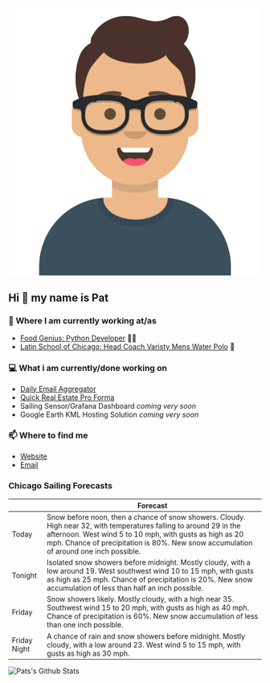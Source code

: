 [![Social banner for p-j-falconer](https://raw.githubusercontent.com/P-J-FALCONER/P-J-FALCONER/master/assets/avataaars.svg)](https://patfalconer.com/)
## Hi :wave: my name is Pat

### 💼 Where I am currently working at/as
- [Food Genius: Python Developer](https://getfoodgenius.com/) 🍔🐍
- [Latin School of Chicago: Head Coach Varisty Mens Water Polo](https://www.latinschool.org/) 🤽


### 💻 What i am currently/done working on
 - [Daily Email Aggregator](https://github.com/P-J-FALCONER/dott_daily_mail)
 - [Quick Real Estate Pro Forma](https://github.com/P-J-FALCONER/henry)
 - Sailing Sensor/Grafana Dashboard *coming very soon*
 - Google Earth KML Hosting Solution *coming very soon*

### 📫 Where to find me
 - [Website](https://patfalconer.com/)
 - [Email](mailto:patrick.j.falconer@gmail.com)


### Chicago Sailing Forecasts
|   | Forecast  |
|---|---|
| Today | Snow before noon, then a chance of snow showers. Cloudy. High near 32, with temperatures falling to around 29 in the afternoon. West wind 5 to 10 mph, with gusts as high as 20 mph. Chance of precipitation is 80%. New snow accumulation of around one inch possible. |
| Tonight | Isolated snow showers before midnight. Mostly cloudy, with a low around 19. West southwest wind 10 to 15 mph, with gusts as high as 25 mph. Chance of precipitation is 20%. New snow accumulation of less than half an inch possible. |
| Friday | Snow showers likely. Mostly cloudy, with a high near 35. Southwest wind 15 to 20 mph, with gusts as high as 40 mph. Chance of precipitation is 60%. New snow accumulation of less than one inch possible. |
| Friday Night | A chance of rain and snow showers before midnight. Mostly cloudy, with a low around 23. West wind 5 to 15 mph, with gusts as high as 30 mph. |

![Pats's Github Stats](https://github-readme-stats.vercel.app/api?username=p-j-falconer&show_icons=true&theme=radical)
